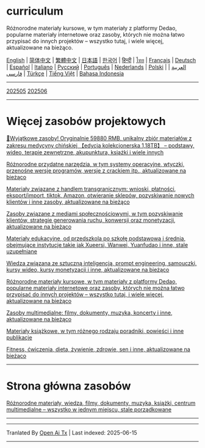 # curriculum

Różnorodne materiały kursowe, w tym materiały z platformy Dedao, popularne materiały internetowe oraz zasoby, których nie można łatwo przypisać do innych projektów – wszystko tutaj, i wiele więcej, aktualizowane na bieżąco.


[English](https://openaitx.github.io/view.html?user=mswnlz&project=curriculum&lang=en) | [简体中文](https://openaitx.github.io/view.html?user=mswnlz&project=curriculum&lang=zh-CN) | [繁體中文](https://openaitx.github.io/view.html?user=mswnlz&project=curriculum&lang=zh-TW) | [日本語](https://openaitx.github.io/view.html?user=mswnlz&project=curriculum&lang=ja) | [한국어](https://openaitx.github.io/view.html?user=mswnlz&project=curriculum&lang=ko) | [हिन्दी](https://openaitx.github.io/view.html?user=mswnlz&project=curriculum&lang=hi) | [ไทย](https://openaitx.github.io/view.html?user=mswnlz&project=curriculum&lang=th) | [Français](https://openaitx.github.io/view.html?user=mswnlz&project=curriculum&lang=fr) | [Deutsch](https://openaitx.github.io/view.html?user=mswnlz&project=curriculum&lang=de) | [Español](https://openaitx.github.io/view.html?user=mswnlz&project=curriculum&lang=es) | [Italiano](https://openaitx.github.io/view.html?user=mswnlz&project=curriculum&lang=it) | [Русский](https://openaitx.github.io/view.html?user=mswnlz&project=curriculum&lang=ru) | [Português](https://openaitx.github.io/view.html?user=mswnlz&project=curriculum&lang=pt) | [Nederlands](https://openaitx.github.io/view.html?user=mswnlz&project=curriculum&lang=nl) | [Polski](https://openaitx.github.io/view.html?user=mswnlz&project=curriculum&lang=pl) | [العربية](https://openaitx.github.io/view.html?user=mswnlz&project=curriculum&lang=ar) | [فارسی](https://openaitx.github.io/view.html?user=mswnlz&project=curriculum&lang=fa) | [Türkçe](https://openaitx.github.io/view.html?user=mswnlz&project=curriculum&lang=tr) | [Tiếng Việt](https://openaitx.github.io/view.html?user=mswnlz&project=curriculum&lang=vi) | [Bahasa Indonesia](https://openaitx.github.io/view.html?user=mswnlz&project=curriculum&lang=id)


-------------------

[202505](https://raw.githubusercontent.com/mswnlz/curriculum/main/202505.md)
[202506](https://raw.githubusercontent.com/mswnlz/curriculum/main/202506.md)

---------------
# Więcej zasobów projektowych

[🎁Wyjątkowe zasoby! Oryginalnie 59880 RMB, unikalny zbiór materiałów z zakresu medycyny chińskiej 【edycja kolekcjonerska 1,18TB】 – podstawy, wideo, terapie zewnętrzne, akupunktura, książki i wiele innych](https://github.com/mswnlz/chinese-traditional)

[Różnorodne przydatne narzędzia, w tym systemy operacyjne, wtyczki, przenośne wersje programów, wersje z crackiem itp., aktualizowane na bieżąco](https://github.com/mswnlz/tools)


[Materiały związane z handlem transgranicznym: wnioski, płatności, eksport/import, tiktok, Amazon, otwieranie sklepów, pozyskiwanie nowych klientów i inne zasoby, aktualizowane na bieżąco](https://github.com/mswnlz/cross-border)

[Zasoby związane z mediami społecznościowymi, w tym pozyskiwanie klientów, strategie generowania ruchu, konwersji oraz monetyzacji, aktualizowane na bieżąco](https://github.com/mswnlz/self-media)

[ Materiały edukacyjne, od przedszkola po szkołę podstawową i średnią, obejmujące instytucje takie jak Xueersi, Wanwei, Yuanfudao i inne, stale uzupełniane](https://github.com/mswnlz/edu-knowlege)

[Wiedza związana ze sztuczną inteligencją, prompt engineering, samouczki, kursy wideo, kursy monetyzacji i inne, aktualizowane na bieżąco](https://github.com/mswnlz/AIknowledge)

[Różnorodne materiały kursowe, w tym materiały z platformy Dedao, popularne materiały internetowe oraz zasoby, których nie można łatwo przypisać do innych projektów – wszystko tutaj, i wiele więcej, aktualizowane na bieżąco](https://github.com/mswnlz/curriculum)

[Zasoby multimedialne: filmy, dokumenty, muzyka, koncerty i inne, aktualizowane na bieżąco](https://github.com/mswnlz/movies)

[Materiały książkowe, w tym różnego rodzaju poradniki, powieści i inne publikacje](https://github.com/mswnlz/book)

[Fitness, ćwiczenia, dieta, żywienie, zdrowie, sen i inne, aktualizowane na bieżąco](https://github.com/mswnlz/healthy)

---------------

# Strona główna zasobów
[Różnorodne materiały, wiedza, filmy, dokumenty, muzyka, książki, centrum multimedialne – wszystko w jednym miejscu, stale porządkowane](https://github.com/mswnlz)

---------------

---

Tranlated By [Open Ai Tx](https://github.com/OpenAiTx/OpenAiTx) | Last indexed: 2025-06-15

---
